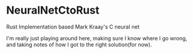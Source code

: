 # NeuralNetCtoRust
Rust Implementation based Mark Kraay's C neural net

I'm really just playing around here, making sure I know where I go wrong, and taking notes of how I got to the right solution(for now).
